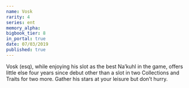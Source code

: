 ```yaml
---
name: Vosk
rarity: 4
series: ent
memory_alpha:
bigbook_tier: 8
in_portal: true
date: 07/03/2019
published: true
---
```


Vosk (esq), while enjoying his slot as the best Na’kuhl in the game, offers little else four years since debut other than a slot in two Collections and Traits for two more. Gather his stars at your leisure but don’t hurry.
